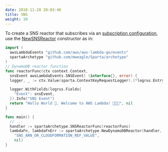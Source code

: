 ```yaml
---
date: 2018-11-28 20:03:46
title: SNS
weight: 10
---
```



To create a SNS reactor that subscribes via an [subscription configuration](https://docs.aws.amazon.com/lambda/latest/dg/invoking-lambda-function.html#supported-event-source-sns),
use the [NewSNSReactor](https://godoc.org/github.com/mweagle/Sparta/archetype#NewSNSReactor) constructor as in:

```go
import (
  awsLambdaEvents "github.com/aws/aws-lambda-go/events"
  spartaArchetype "github.com/mweagle/Sparta/archetype"
)
// DynamoDB reactor function
func reactorFunc(ctx context.Context,
  snsEvent awsLambdaEvents.SNSEvent) (interface{}, error) {
  logger, _ := ctx.Value(sparta.ContextKeyRequestLogger).(*logrus.Entry)

  logger.WithFields(logrus.Fields{
    "Event": snsEvent,
  }).Info("SNS Event")
  return "Hello World 👋. Welcome to AWS Lambda! 🙌🎉🍾", nil
}

func main() {
  // ...
  handler := spartaArchetype.SNSReactorFunc(reactorFunc)
  lambdaFn, lambdaFnErr := spartaArchetype.NewDynamoDBReactor(handler,
    "SNS_ARN_OR_CLOUDFORMATION_REF_VALUE",
    nil)
}
```